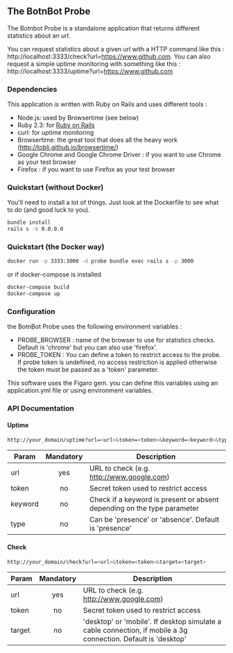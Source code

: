## The BotnBot Probe

The Botnbot Probe is a standalone application that returns different statistics about an url.

You can request statistics about a given url with a HTTP command like this : http://localhost:3333/check?url=https://www.github.com.
You can also request a simple uptime monitoring with something like this : http://localhost:3333/uptime?url=https://www.github.com

### Dependencies

This application is written with Ruby on Rails and uses different tools :

* Node.js: used by Browsertime (see below)
* Ruby 2.3: for [Ruby on Rails](http://rubyonrails.org/)
* curl: for uptime monitoring
* Browsertime: the great tool that does all the heavy work (http://tobli.github.io/browsertime/)
* Google Chrome and Google Chrome Driver : if you want to use Chrome as your test browser
* Firefox : if you want to use Firefox as your test browser


### Quickstart (without Docker)

You'll need to install a lot of things. Just look at the Dockerfile to see what to do (and good luck to you).


```sh
bundle install
rails s -b 0.0.0.0
```

### Quickstart (the Docker way)

```sh
docker run -p 3333:3000 -d probe bundle exec rails s -p 3000
```

or if docker-compose is installed

```sh
docker-compose build
docker-compose up
```

### Configuration

the BotnBot Probe uses the following environment variables :

* PROBE_BROWSER : name of the browser to use for statistics checks. Default is 'chrome' but you can also use 'firefox'.
* PROBE_TOKEN : You can define a token to restrict access to the probe. If probe token is undefined, no access restriction is applied otherwise the token must be passed as a 'token' parameter.

This software uses the Figaro gem. you can define this variables using an application.yml file or using environment variables.

### API Documentation

#### Uptime

```sh
http://your_domain/uptime?url=<url>&token=<token>&keyword=<keyword>&type=<type>
```

| Param   | Mandatory | Description  |
| --------|:---------:| -----|
| url     | yes       | URL to check (e.g. http://www.google.com)|
| token   | no        | Secret token used to restrict access |
| keyword | no        | Check if a keyword is present or absent depending on the type parameter |
| type    | no        |  Can be 'presence' or 'absence'. Default is 'presence' |

#### Check

```sh
http://your_domain/check?url=<url>&token=<token>&target=<target>
```

| Param  | Mandatory | Description  |
| -------|:---------:| -----|
| url    | yes       | URL to check (e.g. http://www.google.com)|
| token  | no        | Secret token used to restrict access |
| target | no        | 'desktop' or 'mobile'. If desktop simulate a cable connection, if mobile a 3g connection. Default is 'desktop' |
